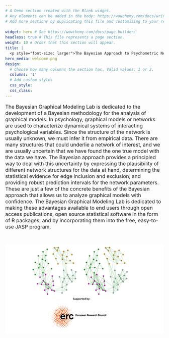 ```yaml
---
# A Demo section created with the Blank widget.
# Any elements can be added in the body: https://wowchemy.com/docs/writing-markdown-latex/
# Add more sections by duplicating this file and customizing to your requirements.

widget: hero # See https://wowchemy.com/docs/page-builder/
headless: true # This file represents a page section.
weight: 10 # Order that this section will appear.
title: |
  <p style="font-size: larger">The Bayesian Approach to Psychometric Networks</p>
hero_media: welcome.png
design:
  # Choose how many columns the section has. Valid values: 1 or 2.
  columns: '1'
  # Add custom styles
  css_style:
  css_class:
---
```


<p style="font-size: medium">The Bayesian Graphical Modeling Lab is dedicated to the development of a Bayesian methodology for the analysis of graphical models. In psychology, graphical models or networks are used to characterize dynamical systems of interacting psychological variables. Since the structure of the network is usually unknown, we must infer it from empirical data. There are many structures that could underlie a network of interest, and we are usually uncertain that we have found the one true model with the data we have. The Bayesian approach provides a principled way to deal with this uncertainty by expressing the plausibility of different network structures for the data at hand, determining the statistical evidence for edge inclusion and exclusion, and providing robust prediction intervals for the network parameters. These are just a few of the concrete benefits of the Bayesian approach that allows us to analyze graphical models with confidence. The Bayesian Graphical Modeling Lab is dedicated to making these advantages available to end users through open access publications, open source statistical software in the form of R packages, and by incorporating them into the free, easy-to-use JASP program.</p>

<br>

![alt text](welcome.png)
